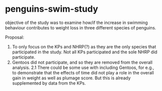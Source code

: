 # penguins-swim-study
objective of the study was to examine how/if the increase in swimming behaviour contributes to weight loss in three different species of penguins.

Proposal:
1. To only focus on the KPs and NHRP(?) as they are the only species that participated in the study. Not all KPs participated and the sole NHRP did participate.
2. Gentoos did not participate, and so they are removed from the overall analysis.
2.1 There could be some use with including Gentoos, for e.g., to demonstrate that the effects of time did not play a role in the overall gain in weight as well as plumage score. But this is already supplemented by data from the KPs.
